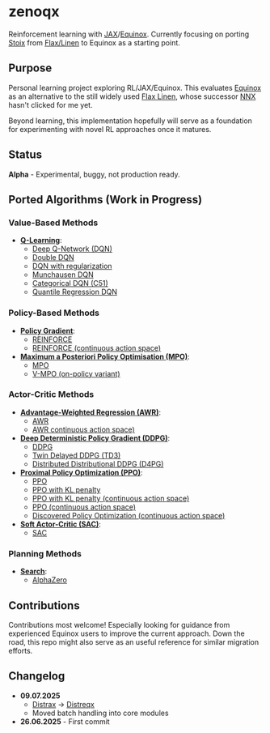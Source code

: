 # zenoqx

Reinforcement learning with [JAX](https://jax.readthedocs.io/)/[Equinox](https://github.com/patrick-kidger/equinox). Currently focusing on porting [Stoix](https://github.com/EdanToledo/Stoix) from [Flax/Linen](https://flax-linen.readthedocs.io/en/latest/) to Equinox as a starting point.

## Purpose

Personal learning project exploring RL/JAX/Equinox. This evaluates [Equinox](https://github.com/patrick-kidger/equinox) as an alternative to the still widely used [Flax Linen](https://flax-linen.readthedocs.io/en/latest/), whose successor [NNX](https://flax.readthedocs.io/en/latest/nnx/index.html) hasn't clicked for me yet.

Beyond learning, this implementation hopefully will serve as a foundation for experimenting with novel RL approaches once it matures.

## Status

**Alpha** - Experimental, buggy, not production ready.

## Ported Algorithms (Work in Progress)

### Value-Based Methods

- **[Q-Learning](zenoqx/systems/q_learning/)**:
  - [Deep Q-Network (DQN)](zenoqx/systems/q_learning/ff_dqn.py)
  - [Double DQN](zenoqx/systems/q_learning/ff_ddqn.py)
  - [DQN with regularization](zenoqx/systems/q_learning/ff_dqn_reg.py)
  - [Munchausen DQN](zenoqx/systems/q_learning/ff_mdqn.py)
  - [Categorical DQN (C51)](zenoqx/systems/q_learning/ff_c51.py)
  - [Quantile Regression DQN](zenoqx/systems/q_learning/ff_qr_dqn.py)
  
### Policy-Based Methods

- **[Policy Gradient](zenoqx/systems/vpg/)**:
  - [REINFORCE](zenoqx/systems/vpg/ff_reinforce.py)
  - [REINFORCE (continuous action space)](zenoqx/systems/vpg/ff_reinforce_continuous.py)
- **[Maximum a Posteriori Policy Optimisation (MPO)](zenoqx/systems/mpo/)**:
  - [MPO](zenoqx/systems/mpo/ff_mpo.py)
  - [V-MPO (on-policy variant)](zenoqx/systems/mpo/ff_vmpo.py)

### Actor-Critic Methods

- **[Advantage-Weighted Regression (AWR)](zenoqx/systems/awr/)**:
  - [AWR](zenoqx/systems/awr/ff_awr.py)
  - [AWR continuous action space)](zenoqx/systems/awr/ff_awr_continuous.py)
- **[Deep Deterministic Policy Gradient (DDPG)](zenoqx/systems/ddpg/)**:
  - [DDPG](zenoqx/systems/ddpg/ff_ddpg.py)
  - [Twin Delayed DDPG (TD3)](zenoqx/systems/ddpg/ff_td3.py)
  - [Distributed Distributional DDPG (D4PG)](zenoqx/systems/ddpg/ff_d4pg.py)
- **[Proximal Policy Optimization (PPO)](zenoqx/systems/ppo)**:
  - [PPO](zenoqx/systems/anakin/ff_ppo.py)
  - [PPO with KL penalty](zenoqx/systems/anakin/ff_ppo_penalty.py)
  - [PPO with KL penalty (continuous action space)](zenoqx/systems/anakin/ff_ppo_penalty_continuous.py)
  - [PPO (continuous action space)](zenoqx/systems/anakin/ff_ppo_continuous.py)
  - [Discovered Policy Optimization (continuous action space)](zenoqx/systems/anakin/ff_dpo_continuous.py)
- **[Soft Actor-Critic (SAC)](zenoqx/systems/sac/)**:
  - [SAC](zenoqx/systems/sac/ff_sac.py)

### Planning Methods

- **[Search](zenoqx/systems/search/)**:
  - [AlphaZero](zenoqx/systems/search/ff_az.py)

## Contributions

Contributions most welcome! Especially looking for guidance from experienced Equinox users to improve the current approach. Down the road, this repo might also serve as an useful reference for similar migration efforts.

## Changelog

- **09.07.2025**
  - [Distrax](https://github.com/google-deepmind/distrax) -> [Distreqx](https://github.com/lockwo/distreqx)
  - Moved batch handling into core modules
- **26.06.2025** - First commit
